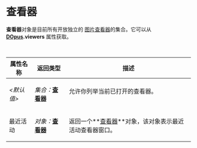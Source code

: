 # 查看器

**查看器**对象是目前所有开放独立的 [图片查看器](/Manual/additional_functionality/viewing_images/README.zh.md)的集合。它可以从 **[DOpus](dopus.zh.md).viewers** 属性获取。

 


<table>
<thead><tr><th>
属性名称</th><th>
返回类型</th><th>
描述
</th></tr></thead><tbody><tr><td>

*\<默认值\>*</td><td>

*集合：***[查看器](viewer.zh.md)**</td><td>
允许你列举当前已打开的查看器。
</td></tr><tr><td>
最近活动</td><td>

*对象：***[查看器](viewer.zh.md)**</td><td>

返回一个**[查看器](viewer.zh.md)**对象，该对象表示最近活动查看器窗口。
</td></tr></tbody>
</table>